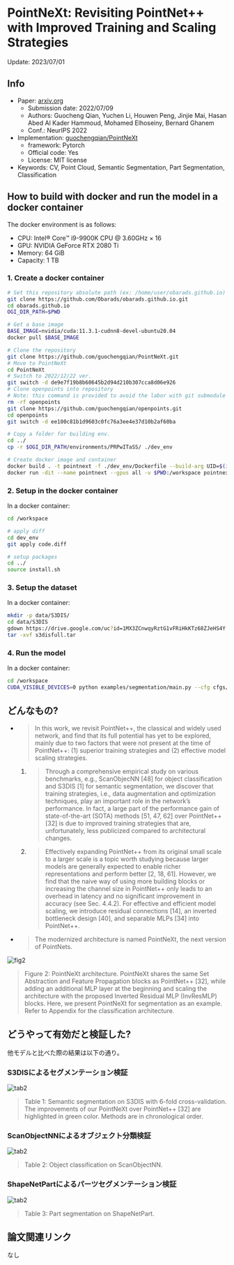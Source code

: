 # PointNeXt: Revisiting PointNet++ with Improved Training and Scaling Strategies

Update: 2023/07/01

## Info
- Paper: [arxiv.org](https://arxiv.org/abs/2206.04670)
  - Submission date: 2022/07/09
  - Authors: Guocheng Qian, Yuchen Li, Houwen Peng, Jinjie Mai, Hasan Abed Al Kader Hammoud, Mohamed Elhoseiny, Bernard Ghanem
  - Conf.: NeurlPS 2022
- Implementation: [guochengqian/PointNeXt](https://github.com/guochengqian/PointNeXt)
  - framework: Pytorch
  - Official code: Yes
  - License: MIT license
- Keywords: CV, Point Cloud, Semantic Segmentation, Part Segmentation, Classification

## How to build with docker and run the model in a docker container
The docker environment is as follows:
- CPU: Intel® Core™ i9-9900K CPU @ 3.60GHz × 16 
- GPU: NVIDIA GeForce RTX 2080 Ti
- Memory: 64 GiB
- Capacity: 1 TB

### 1. Create a docker container
```bash
# Set this repository absolute path (ex: /home/user/obarads.github.io)
git clone https://github.com/Obarads/obarads.github.io.git
cd obarads.github.io
OGI_DIR_PATH=$PWD

# Get a base image
BASE_IMAGE=nvidia/cuda:11.3.1-cudnn8-devel-ubuntu20.04
docker pull $BASE_IMAGE

# Clone the repository
git clone https://github.com/guochengqian/PointNeXt.git
# Move to PointNeXt
cd PointNeXt
# Switch to 2022/12/22 ver.
git switch -d de9e7f19b8b60645b2d94d210b307cca8d06e926
# Clone openpoints into repository
# Note: this command is provided to avoid the labor with git submodule and ssh.
rm -rf openpoints
git clone https://github.com/guochengqian/openpoints.git
cd openpoints
git switch -d ee100c81b1d9603c0fc76a3ee4e37d10b2af60ba

# Copy a folder for building env.
cd ../
cp -r $OGI_DIR_PATH/environments/PRPwITaSS/ ./dev_env

# Create docker image and container
docker build . -t pointnext -f ./dev_env/Dockerfile --build-arg UID=$(id -u) --build-arg GID=$(id -g) --build-arg BASE_IMAGE=$BASE_IMAGE
docker run -dit --name pointnext --gpus all -v $PWD:/workspace pointnext
```

### 2. Setup in the docker container
In a docker container:
```bash
cd /workspace

# apply diff
cd dev_env
git apply code.diff

# setup packages
cd ../
source install.sh
```

### 3. Setup the dataset
In a docker container:
```bash
mkdir -p data/S3DIS/
cd data/S3DIS
gdown https://drive.google.com/uc?id=1MX3ZCnwqyRztG1vFRiHkKTz68ZJeHS4Y
tar -xvf s3disfull.tar
```

### 4. Run the model
In a docker container:
```bash
cd /workspace
CUDA_VISIBLE_DEVICES=0 python examples/segmentation/main.py --cfg cfgs/s3dis/pointnext-s.yaml --batch_size 16
```

## どんなもの?
- > In this work, we revisit PointNet++, the classical and widely used network, and find that its full potential has yet to be explored, mainly due to two factors that were not present at the time of PointNet++: (1) superior training strategies and (2) effective model scaling strategies.
  1. > Through a comprehensive empirical study on various benchmarks, e.g., ScanObjecNN [48] for object classification and S3DIS [1] for semantic segmentation, we discover that training strategies, i.e., data augmentation and optimization techniques, play an important role in the network’s performance. In fact, a large part of the performance gain of state-of-the-art (SOTA) methods [51, 47, 62] over PointNet++ [32] is due to improved training strategies that are, unfortunately, less publicized compared to architectural changes.
  2.  > Effectively expanding PointNet++ from its original small scale to a larger scale is a topic worth studying because larger models are generally expected to enable richer representations and perform better [2, 18, 61]. However, we find that the naive way of using more building blocks or increasing the channel size in PointNet++ only leads to an overhead in latency and no significant improvement in accuracy (see Sec. 4.4.2). For effective and efficient model scaling, we introduce residual connections [14], an inverted bottleneck design [40], and separable MLPs [34] into PointNet++.
- > The modernized architecture is named PointNeXt, the next version of PointNets. 

![fig2](img/PRPwITaSS/fig2.png)

> Figure 2: PointNeXt architecture. PointNeXt shares the same Set Abstraction and Feature Propagation blocks as PointNet++ [32], while adding an additional MLP layer at the beginning and scaling the architecture with the proposed Inverted Residual MLP (InvResMLP) blocks. Here, we present PointNeXt for segmentation as an example. Refer to Appendix for the classification architecture.


## どうやって有効だと検証した?
他モデルと比べた際の結果は以下の通り。

### S3DISによるセグメンテーション検証
![tab2](img/PRPwITaSS/tab1.png)

> Table 1: Semantic segmentation on S3DIS with 6-fold cross-validation. The improvements of our PointNeXt over PointNet++ [32] are highlighted in green color. Methods are in chronological order.

### ScanObjectNNによるオブジェクト分類検証
![tab2](img/PRPwITaSS/tab2.png)

> Table 2: Object classification on ScanObjectNN.

### ShapeNetPartによるパーツセグメンテーション検証
![tab2](img/PRPwITaSS/tab3.png)

> Table 3: Part segmentation on ShapeNetPart.

## 論文関連リンク
なし
